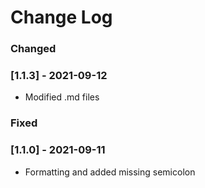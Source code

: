 # Change Log

### Changed
 
### [1.1.3] - 2021-09-12

- Modified .md files

### Fixed
 
### [1.1.0] - 2021-09-11

- Formatting and added missing semicolon
